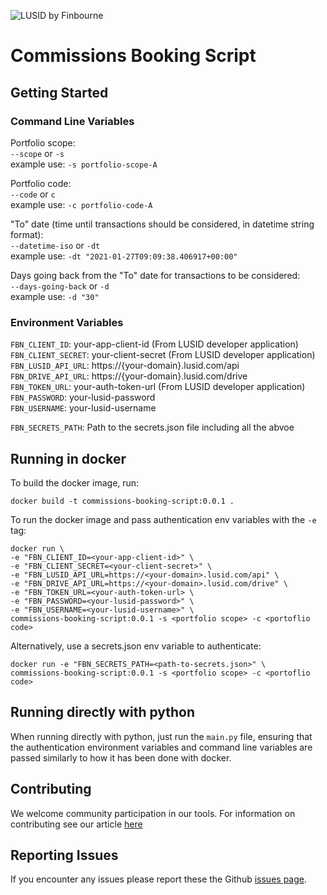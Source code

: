 ![LUSID by Finbourne](https://content.finbourne.com/LUSID_repo.png)

# Commissions Booking Script

## Getting Started

### Command Line Variables

Portfolio scope:<br> `--scope` or `-s` <br>
example use: `-s portfolio-scope-A` <br>

Portfolio code:<br> `--code` or `c`<br>
example use: `-c portfolio-code-A`<br>

"To" date (time until transactions should be considered, in datetime string format):<br>
`--datetime-iso` or `-dt` <br>
example use: `-dt "2021-01-27T09:09:38.406917+00:00"`<br>

Days going back from the "To" date for transactions to be considered:<br>
`--days-going-back` or `-d` <br>
example use: `-d "30"`

### Environment Variables
`FBN_CLIENT_ID`: your-app-client-id (From LUSID developer application) <br>
`FBN_CLIENT_SECRET`: your-client-secret (From LUSID developer application) <br>
`FBN_LUSID_API_URL`: https://{your-domain}.lusid.com/api <br>
`FBN_DRIVE_API_URL`: https://{your-domain}.lusid.com/drive <br>
`FBN_TOKEN_URL`: your-auth-token-url (From LUSID developer application) <br>
`FBN_PASSWORD`: your-lusid-password <br>
`FBN_USERNAME`: your-lusid-username

`FBN_SECRETS_PATH`: Path to the secrets.json file including all the abvoe
## Running in docker

To build the docker image, run:

```
docker build -t commissions-booking-script:0.0.1 .
```

To run the docker image and pass authentication env variables with the `-e` tag:
```
docker run \
-e "FBN_CLIENT_ID=<your-app-client-id>" \
-e "FBN_CLIENT_SECRET=<your-client-secret>" \
-e "FBN_LUSID_API_URL=https://<your-domain>.lusid.com/api" \
-e "FBN_DRIVE_API_URL=https://<your-domain>.lusid.com/drive" \
-e "FBN_TOKEN_URL=<your-auth-token-url> \
-e "FBN_PASSWORD=<your-lusid-password>" \
-e "FBN_USERNAME=<your-lusid-username>" \
commissions-booking-script:0.0.1 -s <portfolio scope> -c <portoflio code>
```

Alternatively, use a secrets.json env variable to authenticate:
```
docker run -e "FBN_SECRETS_PATH=<path-to-secrets.json>" \
commissions-booking-script:0.0.1 -s <portfolio scope> -c <portoflio code>
```

## Running directly with python
When running directly with python, just run the `main.py` file, ensuring that the authentication environment variables and command line variables are passed similarly to how it has been done with docker.


## Contributing

We welcome community participation in our tools. For information on contributing see our article [here](/finbourne/commissions-booking-script/docs)

## Reporting Issues
If you encounter any issues please report these the Github [issues page](https://github.com/finbourne/commissions-booking-script/issues).
